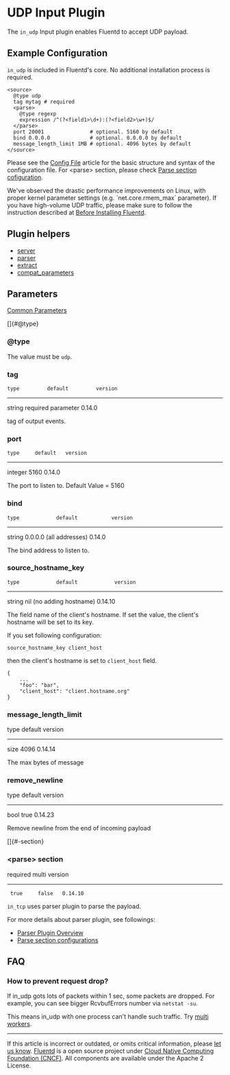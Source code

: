 # UDP Input Plugin

The `in_udp` Input plugin enables Fluentd to accept UDP payload.


## Example Configuration

`in_udp` is included in Fluentd's core. No additional installation
process is required.

``` {.CodeRay}
<source>
  @type udp
  tag mytag # required
  <parse>
    @type regexp
    expression /^(?<field1>\d+):(?<field2>\w+)$/
  </parse>
  port 20001               # optional. 5160 by default
  bind 0.0.0.0             # optional. 0.0.0.0 by default
  message_length_limit 1MB # optional. 4096 bytes by default
</source>
```

Please see the [Config File](/configuration/config-file.md) article for the basic
structure and syntax of the configuration file. For \<parse\> section,
please check [Parse section cofiguration](/configuration/parse-section.md).

We\'ve observed the drastic performance improvements on Linux, with
proper kernel parameter settings (e.g. \`net.core.rmem\_max\`
parameter). If you have high-volume UDP traffic, please make sure to
follow the instruction described at [Before Installing Fluentd](/articles/before-install.md).


## Plugin helpers

-   [server](/articles/api-plugin-helper-server.md)
-   [parser](/articles/api-plugin-helper-parser.md)
-   [extract](/articles/api-plugin-helper-extract.md)
-   [compat\_parameters](/articles/api-plugin-helper-compat_parameters.md)


## Parameters

[Common Parameters](/configuration/plugin-common-parameters.md)

[]{#@type}

### \@type

The value must be `udp`.


### tag

    type         default         version
  -------- -------------------- ---------
   string   required parameter   0.14.0

tag of output events.


### port

    type     default   version
  --------- --------- ---------
   integer    5160     0.14.0

The port to listen to. Default Value = 5160


### bind

    type            default           version
  -------- ------------------------- ---------
   string   0.0.0.0 (all addresses)   0.14.0

The bind address to listen to.


### source\_hostname\_key

    type            default            version
  -------- -------------------------- ---------
   string   nil (no adding hostname)   0.14.10

The field name of the client's hostname. If set the value, the client's
hostname will be set to its key.

If you set following configuration:

``` {.CodeRay}
source_hostname_key client_host
```

then the client's hostname is set to `client_host` field.

``` {.CodeRay}
{
    ...
    "foo": "bar",
    "client_host": "client.hostname.org"
}
```


### message\_length\_limit

   type   default   version
  ------ --------- ---------
   size    4096     0.14.14

The max bytes of message


### remove\_newline

   type   default   version
  ------ --------- ---------
   bool    true     0.14.23

Remove newline from the end of incoming payload

[]{#<parse>-section}

### \<parse\> section

   required   multi   version
  ---------- ------- ---------
     true     false   0.14.10

`in_tcp` uses parser plugin to parse the payload.

For more details about parser plugin, see followings:

-   [Parser Plugin Overview](/plugins/parser/parser-plugin-overview.md)
-   [Parse section configurations](/configuration/parse-section.md)


## FAQ


### How to prevent request drop?

If in\_udp gots lots of packets within 1 sec, some packets are dropped.
For example, you can see bigger RcvbufErrors number via `netstat -su`.

This means in\_udp with one process can't handle such traffic. Try
[multi workers](/deployment/performance-tuning.md/#multi-workers).


------------------------------------------------------------------------

If this article is incorrect or outdated, or omits critical information, please [let us know](https://github.com/fluent/fluentd-docs/issues?state=open).
[Fluentd](http://www.fluentd.org/) is a open source project under [Cloud Native Computing Foundation (CNCF)](https://cncf.io/). All components are available under the Apache 2 License.
